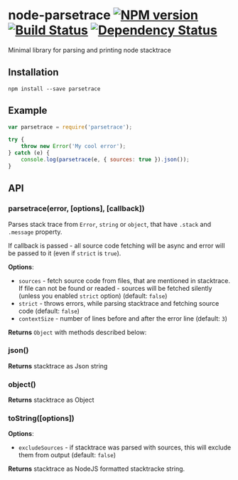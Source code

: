 # node-parsetrace [![NPM version][npm-image]][npm-url] [![Build Status][travis-image]][travis-url] [![Dependency Status][depstat-image]][depstat-url]
Minimal library for parsing and printing node stacktrace

## Installation

`npm install --save parsetrace`

## Example

```javascript
var parsetrace = require('parsetrace');

try {
    throw new Error('My cool error');
} catch (e) {
    console.log(parsetrace(e, { sources: true }).json());
}
```

## API

### parsetrace(error, [options], [callback])

Parses stack trace from `Error`, `string` or `object`, that have `.stack` and `.message` property.

If callback is passed - all source code fetching will be async and error will be passed to it (even if `strict` is `true`).

__Options__:

 * `sources` - fetch source code from files, that are mentioned in stacktrace. If file can not be found or readed - sources will be fetched silently (unless you enabled `strict` option) (default: `false`)
 * `strict` - throws errors, while parsing stacktrace and fetching source code (default: `false`)
 * `contextSize` - number of lines before and after the error line (default: `3`)

__Returns__ `Object` with methods described below:

### json()

__Returns__ stacktrace as Json string

### object()

__Returns__ stacktrace as Object

### toString([options])

__Options__:

 * `excludeSources` - if stacktrace was parsed with sources, this will exclude them from output (default: `false`)

__Returns__ stacktrace as NodeJS formatted stacktracke string.


[npm-url]: https://npmjs.org/package/parsetrace
[npm-image]: https://badge.fury.io/js/parsetrace.png

[travis-url]: http://travis-ci.org/floatdrop/node-parsetrace
[travis-image]: https://secure.travis-ci.org/floatdrop/node-parsetrace.png?branch=master

[depstat-url]: https://david-dm.org/floatdrop/node-parsetrace
[depstat-image]: https://david-dm.org/floatdrop/node-parsetrace.png
